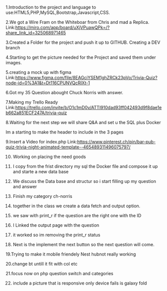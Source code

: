 1.Introduction to the project and language to use:HTML5,PHP,MySQL,Bootstrap,Javascript,CSS.

2.We got a Wire Fram on the Whiteboar from Chris and mad a Replica.
Link:https://miro.com/app/board/uXjVPuawQPk=/?share_link_id=325068971465

3.Created a Folder for the project and push it up to GITHUB. Creating a DEV branch

4.Starting to get the picture needed for the Project and saved them under images.

5.creating a mock up with figma 
Link:https://www.figma.com/file/8EAGciYSEM1ghZRCk23pVo/Trivia-Quiz?node-id=0%3A1&t=Dt116CPUNVQcRIXt-1

6.Got my 35 Question abought Chuck Norris with answer.

7.Making my Trello Ready
Link:https://trello.com/invite/b/O1c1mD0v/ATTI910dad93ff042493d9f8dae1eb662a851ECF247A/trivia-quiz

8.Waiting for the next step we will share Q&A and set u the SQL plus Docker

Im a starting to make the header to include in the 3 pages

9.Insert a Video for index.php 
Link:https://www.pinterest.ch/pin/bar-pub-quiz-trivia-night-animated-template--465489311496075797/

10. Working on placing the need goods

11. I copy from the frist directory my sql the Docker file and compose it up and starte a new data base

12. We discuss the Data base and structur so i start filling up my question and answer 

13. Finish my category ch-norris 

14. together in the class we create a data fetch and output option.

15. we saw with print_r if the question are the right one with the ID

16. I Linked the output page with the question

17. it worked so im removing the print_r status

18. Next is the implement the next button so the next question will come.

19.Trying to make it mobile friendely Nest hubnot really working

20.change bt untill it fit with col etc

21.focus now on php question switch and categories

22. include a picture that is responsive only device fails is galaxy fold